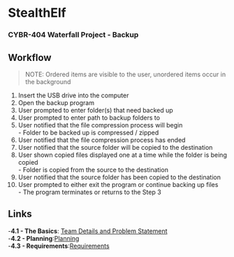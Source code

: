 # StealthElf
### CYBR-404 Waterfall Project - Backup

## Workflow
> NOTE: Ordered items are visible to the user, unordered items occur in the background
1. Insert the USB drive into the computer
2. Open the backup program
3. User prompted to enter folder(s) that need backed up
4. User prompted to enter path to backup folders to
5. User notified that the file compression process will begin <br>
        - Folder to be backed up is compressed / zipped <br>
6. User notified that the file compression process has ended
7. User notified that the source folder will be copied to the destination
8. User shown copied files displayed one at a time while the folder is being copied <br>
        - Folder is copied from the source to the destination <br>
9. User notified that the source folder has been copied to the destination
10. User prompted to either exit the program or continue backing up files <br>
        - The program terminates or returns to the Step 3 <br>

## Links
-**4.1 - The Basics**: [Team Details and Problem Statement](https://github.com/jschnell13/StealthElf/blob/main/Documentation/Team%20Details%20and%20Problem%20Statement.md) <br>
-**4.2 - Planning**:[Planning](https://github.com/jschnell13/StealthElf/blob/main/Documentation/Planning.md) <br>
-**4.3 - Requirements**:[Requirements](https://github.com/jschnell13/StealthElf/blob/main/Documentation/Requirements.md)
